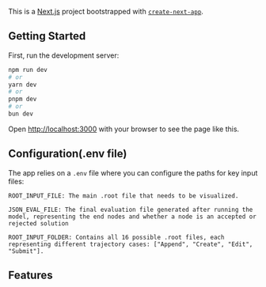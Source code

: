 This is a [Next.js](https://nextjs.org) project bootstrapped with [`create-next-app`](https://nextjs.org/docs/app/api-reference/cli/create-next-app).

## Getting Started

First, run the development server:

```bash
npm run dev
# or
yarn dev
# or
pnpm dev
# or
bun dev
```

Open [http://localhost:3000](http://localhost:3000) with your browser to see the page like this.



## Configuration(.env file)
The app relies on a `.env` file where you can configure the paths for key input files:

```
ROOT_INPUT_FILE: The main .root file that needs to be visualized.
 
JSON_EVAL_FILE: The final evaluation file generated after running the model, representing the end nodes and whether a node is an accepted or rejected solution 
 
ROOT_INPUT_FOLDER: Contains all 16 possible .root files, each representing different trajectory cases: ["Append", "Create", "Edit", "Submit"].
```

## Features



